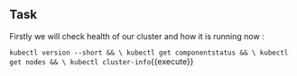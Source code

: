 ## Task

Firstly we will check health of our cluster and how it is running now :

`kubectl version --short && \
kubectl get componentstatus && \
kubectl get nodes && \
kubectl cluster-info`{{execute}}
